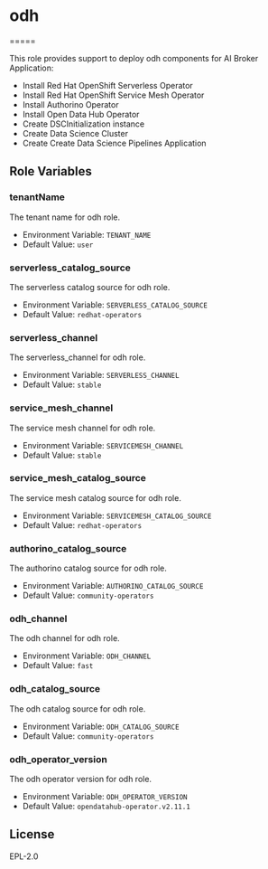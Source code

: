 # odh

=====

This role provides support to deploy odh components for AI Broker Application:

* Install Red Hat OpenShift Serverless Operator
* Install Red Hat OpenShift Service Mesh Operator
* Install Authorino Operator
* Install Open Data Hub Operator
* Create DSCInitialization instance
* Create Data Science Cluster
* Create Create Data Science Pipelines Application

Role Variables
--------------

### tenantName

The tenant name for odh role.

* Environment Variable: `TENANT_NAME`
* Default Value: `user`

### serverless_catalog_source

The serverless catalog source for odh role.

* Environment Variable: `SERVERLESS_CATALOG_SOURCE`
* Default Value: `redhat-operators`

### serverless_channel

The serverless_channel for odh role.

* Environment Variable: `SERVERLESS_CHANNEL`
* Default Value: `stable`

### service_mesh_channel

The service mesh channel for odh role.

* Environment Variable: `SERVICEMESH_CHANNEL`
* Default Value: `stable`

### service_mesh_catalog_source

The service mesh catalog source for odh role.

* Environment Variable: `SERVICEMESH_CATALOG_SOURCE`
* Default Value: `redhat-operators`

### authorino_catalog_source

The authorino catalog source for odh role.

* Environment Variable: `AUTHORINO_CATALOG_SOURCE`
* Default Value: `community-operators`

### odh_channel

The odh channel for odh role.

* Environment Variable: `ODH_CHANNEL`
* Default Value: `fast`

### odh_catalog_source

The odh catalog source for odh role.

* Environment Variable: `ODH_CATALOG_SOURCE`
* Default Value: `community-operators`

### odh_operator_version

The odh operator version for odh role.

* Environment Variable: `ODH_OPERATOR_VERSION`
* Default Value: `opendatahub-operator.v2.11.1`

## License

EPL-2.0
